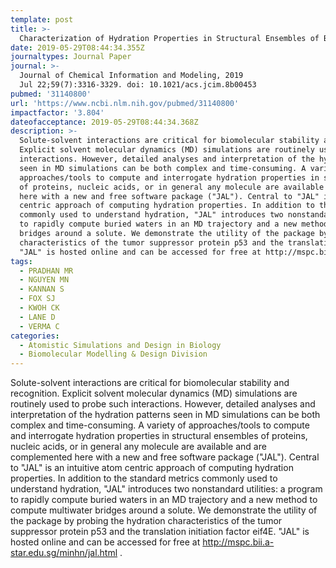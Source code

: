 ```yaml
---
template: post
title: >-
  Characterization of Hydration Properties in Structural Ensembles of Biomolecules
date: 2019-05-29T08:44:34.355Z
journaltypes: Journal Paper
journal: >-
  Journal of Chemical Information and Modeling, 2019 
  Jul 22;59(7):3316-3329. doi: 10.1021/acs.jcim.8b00453
pubmed: '31140800'
url: 'https://www.ncbi.nlm.nih.gov/pubmed/31140800'
impactfactor: '3.804'
dateofacceptance: 2019-05-29T08:44:34.368Z
description: >- 
  Solute-solvent interactions are critical for biomolecular stability and recognition. 
  Explicit solvent molecular dynamics (MD) simulations are routinely used to probe such 
  interactions. However, detailed analyses and interpretation of the hydration patterns 
  seen in MD simulations can be both complex and time-consuming. A variety of 
  approaches/tools to compute and interrogate hydration properties in structural ensembles
  of proteins, nucleic acids, or in general any molecule are available and are complemented
  here with a new and free software package ("JAL"). Central to "JAL" is an intuitive atom
  centric approach of computing hydration properties. In addition to the standard metrics 
  commonly used to understand hydration, "JAL" introduces two nonstandard utilities: a program 
  to rapidly compute buried waters in an MD trajectory and a new method to compute multiwater 
  bridges around a solute. We demonstrate the utility of the package by probing the hydration 
  characteristics of the tumor suppressor protein p53 and the translation initiation factor eif4E.
  "JAL" is hosted online and can be accessed for free at http://mspc.bii.a-star.edu.sg/minhn/jal.html .
tags:
  - PRADHAN MR 
  - NGUYEN MN
  - KANNAN S
  - FOX SJ
  - KWOH CK
  - LANE D
  - VERMA C 
categories:
  - Atomistic Simulations and Design in Biology
  - Biomolecular Modelling & Design Division
---
```

Solute-solvent interactions are critical for biomolecular stability and recognition. Explicit solvent molecular dynamics (MD) simulations are routinely used to probe such interactions. However, detailed analyses and interpretation of the hydration patterns seen in MD simulations can be both complex and time-consuming. A variety of approaches/tools to compute and interrogate hydration properties in structural ensembles of proteins, nucleic acids, or in general any molecule are available and are complemented here with a new and free software package ("JAL"). Central to "JAL" is an intuitive atom centric approach of computing hydration properties. In addition to the standard metrics commonly used to understand hydration, "JAL" introduces two nonstandard utilities: a program to rapidly compute buried waters in an MD trajectory and a new method to compute multiwater bridges around a solute. We demonstrate the utility of the package by probing the hydration characteristics of the tumor suppressor protein p53 and the translation initiation factor eif4E. "JAL" is hosted online and can be accessed for free at http://mspc.bii.a-star.edu.sg/minhn/jal.html .